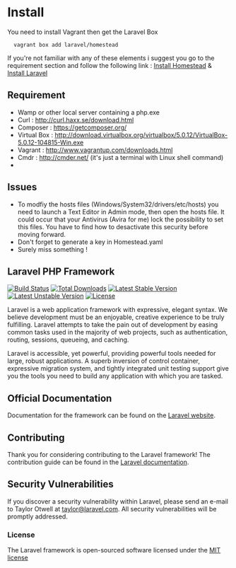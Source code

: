# Install

You need to install Vagrant then get the Laravel Box

```
  vagrant box add laravel/homestead
```

If you're not familiar with any of these elements i suggest you go to the requirement section and follow the following link : 
[Install Homestead](https://laravel.com/docs/5.2/homestead) & [Install Laravel](https://laravel.com/docs/5.2/installation) 

## Requirement 

  - Wamp or other local server containing a php.exe 
  - Curl : http://curl.haxx.se/download.html
  - Composer : https://getcomposer.org/
  - Virtual Box : http://download.virtualbox.org/virtualbox/5.0.12/VirtualBox-5.0.12-104815-Win.exe
  - Vagrant : http://www.vagrantup.com/downloads.html
  - Cmdr : http://cmder.net/ (it's just a terminal with Linux shell command)
  - 
## Issues

 - To modfiy the hosts files (Windows/System32/drivers/etc/hosts) you need to launch a Text Editor in Admin mode, then open the hosts file. It could occur that your Antivirus (Avira for me) lock the possibility to set this files. You have to find how to desactivate this security before moving forward. 
 - Don't forget to generate a key in Homestead.yaml 
 - Surely miss something !

## Laravel PHP Framework

[![Build Status](https://travis-ci.org/laravel/framework.svg)](https://travis-ci.org/laravel/framework)
[![Total Downloads](https://poser.pugx.org/laravel/framework/d/total.svg)](https://packagist.org/packages/laravel/framework)
[![Latest Stable Version](https://poser.pugx.org/laravel/framework/v/stable.svg)](https://packagist.org/packages/laravel/framework)
[![Latest Unstable Version](https://poser.pugx.org/laravel/framework/v/unstable.svg)](https://packagist.org/packages/laravel/framework)
[![License](https://poser.pugx.org/laravel/framework/license.svg)](https://packagist.org/packages/laravel/framework)

Laravel is a web application framework with expressive, elegant syntax. We believe development must be an enjoyable, creative experience to be truly fulfilling. Laravel attempts to take the pain out of development by easing common tasks used in the majority of web projects, such as authentication, routing, sessions, queueing, and caching.

Laravel is accessible, yet powerful, providing powerful tools needed for large, robust applications. A superb inversion of control container, expressive migration system, and tightly integrated unit testing support give you the tools you need to build any application with which you are tasked.

## Official Documentation

Documentation for the framework can be found on the [Laravel website](http://laravel.com/docs).

## Contributing

Thank you for considering contributing to the Laravel framework! The contribution guide can be found in the [Laravel documentation](http://laravel.com/docs/contributions).

## Security Vulnerabilities

If you discover a security vulnerability within Laravel, please send an e-mail to Taylor Otwell at taylor@laravel.com. All security vulnerabilities will be promptly addressed.

### License

The Laravel framework is open-sourced software licensed under the [MIT license](http://opensource.org/licenses/MIT)
